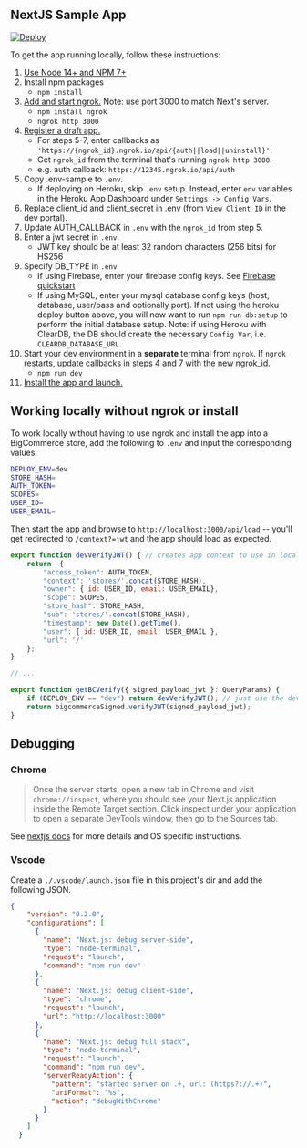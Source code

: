 ## NextJS Sample App

[![Deploy](https://www.herokucdn.com/deploy/button.svg)](https://heroku.com/deploy?template=https://github.com/bigcommerce/sample-app-nodejs)

To get the app running locally, follow these instructions:

1. [Use Node 14+ and NPM 7+](https://docs.npmjs.com/downloading-and-installing-node-js-and-npm#checking-your-version-of-npm-and-node-js)
2. Install npm packages
    - `npm install`
3. [Add and start ngrok.](https://www.npmjs.com/package/ngrok#usage) Note: use port 3000 to match Next's server.
    - `npm install ngrok`
    - `ngrok http 3000`
4. [Register a draft app.](https://developer.bigcommerce.com/docs/3ef776e175eda-big-commerce-apps-quick-start#register-the-app)
     - For steps 5-7, enter callbacks as `'https://{ngrok_id}.ngrok.io/api/{auth||load||uninstall}'`. 
     - Get `ngrok_id` from the terminal that's running `ngrok http 3000`.
     - e.g. auth callback: `https://12345.ngrok.io/api/auth`
5. Copy .env-sample to `.env`.
     - If deploying on Heroku, skip `.env` setup.  Instead, enter `env` variables in the Heroku App Dashboard under `Settings -> Config Vars`.
6. [Replace client_id and client_secret in .env](https://devtools.bigcommerce.com/my/apps) (from `View Client ID` in the dev portal).
7. Update AUTH_CALLBACK in `.env` with the `ngrok_id` from step 5.
8. Enter a jwt secret in `.env`.
    - JWT key should be at least 32 random characters (256 bits) for HS256
9. Specify DB_TYPE in `.env`
    - If using Firebase, enter your firebase config keys. See [Firebase quickstart](https://firebase.google.com/docs/firestore/quickstart)
    - If using MySQL, enter your mysql database config keys (host, database, user/pass and optionally port). If not using the heroku deploy button above, you will now want to run `npm run db:setup` to perform the initial database setup. Note: if using Heroku with ClearDB, the DB should create the necessary `Config Var`, i.e. `CLEARDB_DATABASE_URL`.
10. Start your dev environment in a **separate** terminal from `ngrok`. If `ngrok` restarts, update callbacks in steps 4 and 7 with the new ngrok_id.
    - `npm run dev`
11. [Install the app and launch.](https://developer.bigcommerce.com/docs/3ef776e175eda-big-commerce-apps-quick-start#install-the-app)

## Working locally without ngrok or install

To work locally without having to use ngrok and install the app into a BigCommerce store, add the following to `.env` and input the corresponding values.

```bash
DEPLOY_ENV=dev
STORE_HASH=
AUTH_TOKEN=
SCOPES=
USER_ID=
USER_EMAIL=
```

Then start the app and browse to `http://localhost:3000/api/load` -- you'll get redirected to `/context?=jwt` and the app should load as expected.

```js
export function devVerifyJWT() { // creates app context to use in local dev
    return  {
        "access_token": AUTH_TOKEN,
        "context": 'stores/'.concat(STORE_HASH),
        "owner": { id: USER_ID, email: USER_EMAIL},
        "scope": SCOPES,
        "store_hash": STORE_HASH,
        "sub": 'stores/'.concat(STORE_HASH),
        "timestamp": new Date().getTime(),
        "user": { id: USER_ID, email: USER_EMAIL },
        "url": '/'
    };
}

// ...

export function getBCVerify({ signed_payload_jwt }: QueryParams) {
    if (DEPLOY_ENV == "dev") return devVerifyJWT(); // just use the dev context
    return bigcommerceSigned.verifyJWT(signed_payload_jwt);
}
```

## Debugging

### Chrome

> Once the server starts, open a new tab in Chrome and visit `chrome://inspect`, where you should see your Next.js application inside the Remote Target section. Click inspect under your application to open a separate DevTools window, then go to the Sources tab.

See [nextjs docs](https://nextjs.org/docs/advanced-features/debugging) for more details and OS specific instructions. 

### Vscode

Create a `./.vscode/launch.json` file in this project's dir and add the following JSON.

```json
{
    "version": "0.2.0",
    "configurations": [
      {
        "name": "Next.js: debug server-side",
        "type": "node-terminal",
        "request": "launch",
        "command": "npm run dev"
      },
      {
        "name": "Next.js: debug client-side",
        "type": "chrome",
        "request": "launch",
        "url": "http://localhost:3000"
      },
      {
        "name": "Next.js: debug full stack",
        "type": "node-terminal",
        "request": "launch",
        "command": "npm run dev",
        "serverReadyAction": {
          "pattern": "started server on .+, url: (https?://.+)",
          "uriFormat": "%s",
          "action": "debugWithChrome"
        }
      }
    ]
  }
```
